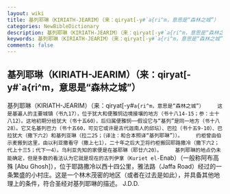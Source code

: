 ```yaml
---
layout: wiki
title: 基列耶琳（KIRIATH-JEARIM）（来：qiryat[-y#`a{ri^m，意思是“森林之城”）
categories: NewBibleDictionary
description: 基列耶琳（KIRIATH-JEARIM）（来：qiryat[-y#`a{ri^m，意思是“森林之城”）
keywords: 基列耶琳（KIRIATH-JEARIM）（来：qiryat[-y#`a{ri^m，意思是“森林之城”）
comments: false
---
```


## 基列耶琳（KIRIATH-JEARIM）（来：qiryat[-y#`a{ri^m，意思是“森林之城”）



基列耶琳（KIRIATH-JEARIM）（来：qiryat[-y#`a{ri^m，意思是“森林之城”）
　　这是基遍人的主要城镇（书九17），位于犹大和便雅悯边境接壤的地方（书十八14-15；参：士十八12）。这地初期分给犹大（书十五60），后归属便雅悯──假设它与“基列”是同一地方（书十八28）。它又名基列巴力（书十五60，可见它或许是古代迦南人的邱坛）、巴拉（书十五9-10）、巴拉犹大（撒下六2）和基列亚琳（拉二25；〔译注：和合本照译“基列耶琳”〕）。
　　约柜曾由伯示麦搬到这里，由以利亚撒看守（撒上七1），二十年之后大卫将约柜搬回耶路撒冷（撒下六2；代上十三5；代下一4）。乌利亚先知的家便是在基耶琳（耶廿六20）。
　　基列耶琳的地点仍未能确定，但是多数的看法认为它就是现在的古列伊拿（Kuriet
el-`Enab）（一般称阿布高殊 [Abu Ghosh]），位于耶路撒冷以西十四公里，雅法路（Jaffa Road）经过的一条繁盛的小村庄。这是一个林木茂密的地区（或者在过去是如此），并具备其他地理上的条件，符合圣经对基列耶琳的描述。
J.D.D.




